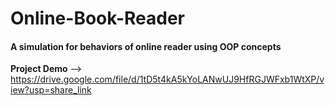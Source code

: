 # Online-Book-Reader
#### A simulation for behaviors of online reader using **OOP concepts**
**Project Demo** --> https://drive.google.com/file/d/1tD5t4kA5kYoLANwUJ9HfRGJWFxb1WtXP/view?usp=share_link
